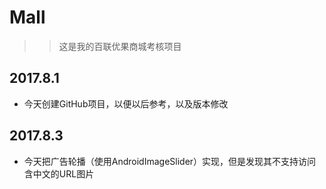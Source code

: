 # Mall
>> 这是我的百联优果商城考核项目

## 2017.8.1
* 今天创建GitHub项目，以便以后参考，以及版本修改

## 2017.8.3
* 今天把广告轮播（使用AndroidImageSlider）实现，但是发现其不支持访问含中文的URL图片
